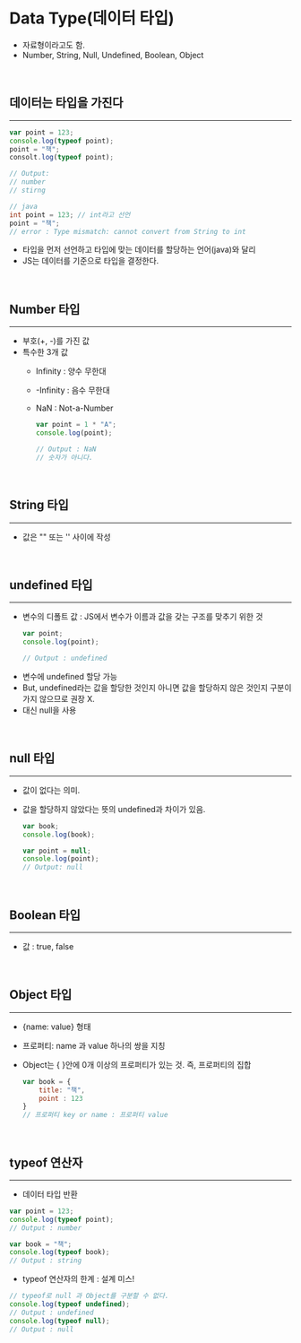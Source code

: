 # Data Type(데이터 타입)
- 자료형이라고도 함.
- Number, String, Null, Undefined, Boolean, Object

<br>

## 데이터는 타입을 가진다
--------------------
~~~javascript
var point = 123;
console.log(typeof point);
point = "책";
consolt.log(typeof point);

// Output: 
// number
// stirng
~~~
~~~java
// java
int point = 123; // int라고 선언
point = "책";
// error : Type mismatch: cannot convert from String to int
~~~
- 타입을 먼저 선언하고 타입에 맞는 데이터를 할당하는 언어(java)와 달리
- JS는 데이터를 기준으로 타입을 결정한다.

<br>

## Number 타입
---------------
- 부호(+, -)를 가진 값
- 특수한 3개 값
  - Infinity : 양수 무한대
  - -Infinity : 음수 무한대
  - NaN : Not-a-Number
  
    ~~~javascript
    var point = 1 * "A";
    console.log(point);

    // Output : NaN
    // 숫자가 아니다.
    ~~~

<br>

## String 타입
-----------------
- 값은 "" 또는 '' 사이에 작성

<br>

## undefined 타입
-----------
  - 변수의 디폴트 값 : JS에서 변수가 이름과 값을 갖는 구조를 맞추기 위한 것
    ~~~javascript
    var point;
    console.log(point);

    // Output : undefined
    ~~~
  - 변수에 undefined 할당 가능
  - But, undefined라는 값을 할당한 것인지 아니면 값을 할당하지 않은 것인지 구분이 가지 않으므로 권장 X.
  - 대신 null을 사용

<br>

## null 타입
-------------
- 값이 없다는 의미.
- 값을 할당하지 않았다는 뜻의 undefined과 차이가 있음.
  
    ~~~javascript
    var book;
    console.log(book);
    
    var point = null;
    console.log(point);
    // Output: null
    ~~~

<br>

## Boolean 타입
-------------
- 값 : true, false

<br>

## Object 타입
-------------
- {name: value} 형태
- 프로퍼티: name 과 value 하나의 쌍을 지칭
- Object는 { }안에 0개 이상의 프로퍼티가 있는 것. 즉, 프로퍼티의 집합
  
  ~~~javascript
  var book = {
      title: "책",
      point : 123
  }
  // 프로퍼티 key or name : 프로퍼티 value
  ~~~


<br>


## typeof 연산자
---------------------
- 데이터 타입 반환
~~~javascript
var point = 123;
console.log(typeof point);
// Output : number

var book = "책";
console.log(typeof book);
// Output : string
~~~
- typeof 연산자의 한계 : 설계 미스!
~~~javascript
// typeof로 null 과 Object를 구분할 수 없다.
console.log(typeof undefined);
// Output : undefined
console.log(typeof null);
// Output : null
~~~





  